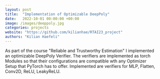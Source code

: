 ```yaml
---
layout: post
title:  "Implementation of Optimizable DeepPoly"
date:   2022-10-01 00:00:00 +00:00
image: /images/deeppoly.jpg
categories: projects
website: "https://github.com/kilianhae/RTAI23_project"
authors: "Kilian Haefeli"
---
```

As part of the course "Reliable and Trustworthy Estimation" I implemented an optimizable DeepPoly Verifier. The verifiers are implemented as torch Modules so that their configurations are compatible wth any Optimizer Setup that PyTorch has to offer. Implemented are verifiers for MLP, Flatten, Conv2D, ReLU, LeakyReLU.